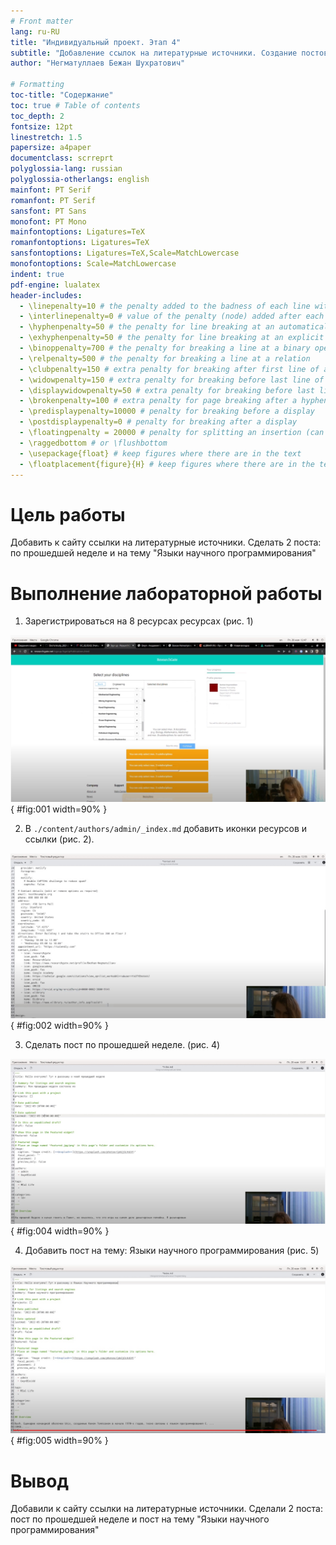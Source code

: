 ```yaml
---
# Front matter
lang: ru-RU
title: "Индивидуальный проект. Этап 4"
subtitle: "Добавление ссылок на литературные источники. Создание постов."
author: "Негматуллаев Бежан Шухратович"

# Formatting
toc-title: "Содержание"
toc: true # Table of contents
toc_depth: 2
fontsize: 12pt
linestretch: 1.5
papersize: a4paper
documentclass: scrreprt
polyglossia-lang: russian
polyglossia-otherlangs: english
mainfont: PT Serif
romanfont: PT Serif
sansfont: PT Sans
monofont: PT Mono
mainfontoptions: Ligatures=TeX
romanfontoptions: Ligatures=TeX
sansfontoptions: Ligatures=TeX,Scale=MatchLowercase
monofontoptions: Scale=MatchLowercase
indent: true
pdf-engine: lualatex
header-includes:
  - \linepenalty=10 # the penalty added to the badness of each line within a paragraph (no associated penalty node) Increasing the value makes tex try to have fewer lines in the paragraph.
  - \interlinepenalty=0 # value of the penalty (node) added after each line of a paragraph.
  - \hyphenpenalty=50 # the penalty for line breaking at an automatically inserted hyphen
  - \exhyphenpenalty=50 # the penalty for line breaking at an explicit hyphen
  - \binoppenalty=700 # the penalty for breaking a line at a binary operator
  - \relpenalty=500 # the penalty for breaking a line at a relation
  - \clubpenalty=150 # extra penalty for breaking after first line of a paragraph
  - \widowpenalty=150 # extra penalty for breaking before last line of a paragraph
  - \displaywidowpenalty=50 # extra penalty for breaking before last line before a display math
  - \brokenpenalty=100 # extra penalty for page breaking after a hyphenated line
  - \predisplaypenalty=10000 # penalty for breaking before a display
  - \postdisplaypenalty=0 # penalty for breaking after a display
  - \floatingpenalty = 20000 # penalty for splitting an insertion (can only be split footnote in standard LaTeX)
  - \raggedbottom # or \flushbottom
  - \usepackage{float} # keep figures where there are in the text
  - \floatplacement{figure}{H} # keep figures where there are in the text
---
```



# Цель работы

Добавить к сайту ссылки на литературные источники. Сделать 2 поста: по прошедшей неделе и на тему "Языки научного программирования"

# Выполнение лабораторной работы

1. Зарегистрироваться на 8 ресурсах ресурсах (рис. 1)

![Регистрация](image/1.png){ #fig:001 width=90% }

2. В `./content/authors/admin/_index.md` добавить иконки ресурсов и ссылки (рис. 2).

![Ссылки и иконки ресурсов](image/2.png){ #fig:002 width=90% }

3. Сделать пост по прошедшей неделе. (рис. 4)

![Пост](image/3.png){ #fig:004 width=90% }

4. Добавить пост на тему: Языки научного программирования (рис. 5)

![Пост](image/4.png){ #fig:005 width=90% }


# Вывод

Добавили к сайту ссылки на литературные источники. Сделали 2 поста: пост по прошедшей неделе и пост на тему "Языки научного программирования"
